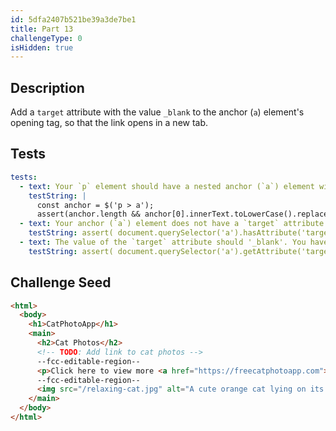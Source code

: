 ```yaml
---
id: 5dfa2407b521be39a3de7be1
title: Part 13
challengeType: 0
isHidden: true
---
```


## Description
<section id='description'>

Add a `target` attribute with the value `_blank` to the anchor (`a`) element's opening tag, so that the link opens in a new tab. 

</section>

## Tests
<section id='tests'>

```yml
tests:
  - text: Your `p` element should have a nested anchor (`a`) element with the text `cat photos`. You may have deleted it or have a typo.
    testString: |
      const anchor = $('p > a');
      assert(anchor.length && anchor[0].innerText.toLowerCase().replace(/\s+/g, ' ') === 'cat photos');
  - text: Your anchor (`a`) element does not have a `target` attribute. Check that there is a space after the opening tag's name and/or there are spaces before all attribute names.
    testString: assert( document.querySelector('a').hasAttribute('target') );
  - text: The value of the `target` attribute should '_blank'. You have either omitted the value or have a typo. Remember that attribute values should be surrounded with quotation marks.
    testString: assert( document.querySelector('a').getAttribute('target') === '_blank' );

```

</section>

## Challenge Seed
<section id='challengeSeed'>

<div id='html-seed'>

```html
<html>
  <body>
    <h1>CatPhotoApp</h1>
    <main>
      <h2>Cat Photos</h2>
      <!-- TODO: Add link to cat photos -->
      --fcc-editable-region--
      <p>Click here to view more <a href="https://freecatphotoapp.com">cat photos</a>.</p>
      --fcc-editable-region--
      <img src="/relaxing-cat.jpg" alt="A cute orange cat lying on its back.">
    </main>
  </body>
</html>
```

</div>
</section>
